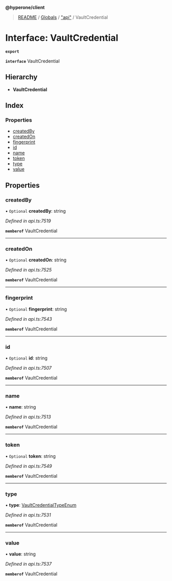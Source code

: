**@hyperone/client**

> [README](../README.md) / [Globals](../globals.md) / ["api"](../modules/_api_.md) / VaultCredential

# Interface: VaultCredential

**`export`** 

**`interface`** VaultCredential

## Hierarchy

* **VaultCredential**

## Index

### Properties

* [createdBy](_api_.vaultcredential.md#createdby)
* [createdOn](_api_.vaultcredential.md#createdon)
* [fingerprint](_api_.vaultcredential.md#fingerprint)
* [id](_api_.vaultcredential.md#id)
* [name](_api_.vaultcredential.md#name)
* [token](_api_.vaultcredential.md#token)
* [type](_api_.vaultcredential.md#type)
* [value](_api_.vaultcredential.md#value)

## Properties

### createdBy

• `Optional` **createdBy**: string

*Defined in api.ts:7519*

**`memberof`** VaultCredential

___

### createdOn

• `Optional` **createdOn**: string

*Defined in api.ts:7525*

**`memberof`** VaultCredential

___

### fingerprint

• `Optional` **fingerprint**: string

*Defined in api.ts:7543*

**`memberof`** VaultCredential

___

### id

• `Optional` **id**: string

*Defined in api.ts:7507*

**`memberof`** VaultCredential

___

### name

•  **name**: string

*Defined in api.ts:7513*

**`memberof`** VaultCredential

___

### token

• `Optional` **token**: string

*Defined in api.ts:7549*

**`memberof`** VaultCredential

___

### type

•  **type**: [VaultCredentialTypeEnum](../enums/_api_.vaultcredentialtypeenum.md)

*Defined in api.ts:7531*

**`memberof`** VaultCredential

___

### value

•  **value**: string

*Defined in api.ts:7537*

**`memberof`** VaultCredential
